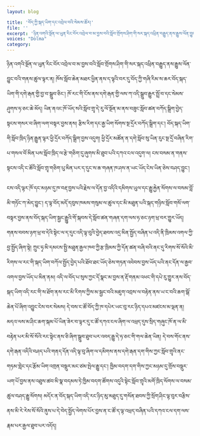 ```yaml
---
layout: blog

title: 'བོད་ཀྱི་སྐད་ཡིག་དང་འབྲེལ་བའི་སེམས་ཚོར།'
file: ''
excerpt: 'ཉིན་འགའི་སྔོན་ལ་ཡུན་རིང་བོར་འབྲེལ་བ་མ་བྱས་བའི་སློབ་གྲོགས་ཤིག་གི་སར་སྐད་འཕྲིན་བརྒྱུད་ནས་རྒྱུས་ལོན་བྱུང་བའི་གནས་ཚུལ་ལྟར་ན།'
voices: "Dolma"
category: 
---
```


ཉིན་འགའི་སྔོན་ལ་ཡུན་རིང་བོར་འབྲེལ་བ་མ་བྱས་བའི་སློབ་གྲོགས་ཤིག་གི་སར་སྐད་འཕྲིན་བརྒྱུད་ནས་རྒྱུས་ལོན་བྱུང་བའི་གནས་ཚུལ་ལྟར་ན།
ཁོས་སློབ་ཆེན་མཐར་ཕྱིན་ནས་ད་ལྟའི་བར་དུ་བོད་ཀྱི་གཞི་རིམ་ས་ཆར་བོད་སྐད་ཡིག་གི་དགེ་རྒན་གྱི་བྱ་བ་སྒྲུབ་ཅིང་། ཁོ་རང་གི་ངོས་ནས་དགེ་རྒན་གྱི་ལས་ཀ་འདི་སྒྲུབ་རྒྱུར་སྤྲོ་བ་དང་སེམས་ཤུགས་ཧ་ཅང་ཆེ་མོད། ཡིན་ནའང་ཁོ་ཡོད་སའི་སློབ་གྲྭ་དེ་རུ་ལོ་སྔོན་མ་ནས་བཟུང་སློབ་ཚན་བཀོད་སྒྲིག་བྱེད་སྟངས་གསར་བ་ཞིག་ལག་བསྟར་བྱས་ནས། རྩིས་རིག་དང་རྒྱ་ཡིག་སོགས་སྔ་དྲོར་བཀོད་སྒྲིག་དང་། བོད་སྐད་ཡིག་གི་སློབ་ཁྲིད་ཉིན་རྒྱུན་ལྟར་ཕྱི་དྲོར་བཀོད་སྒྲིག་བྱས་འདུག། ཕྱི་དྲོར་མཚོན་ན་དགེ་སློབ་སུ་ཡིན་རུང་སྔ་དྲོ་བཞིན་རིག་པ་གསལ་བོ་མིན་པས་སློབ་ཁྲིད་ལ་རྩེ་གཅིག་དུ་ཞུགས་མི་ཐུབ་པའི་དཀའ་ངལ་འདུག་ལ། ངས་བསམ་ན་གནས་སྟངས་འདི་ང་ཚོའི་སློབ་གྲྭ་གཅིག་པུ་མིན་པར་ད་དུང་ས་ཆ་གཞན་ཁ་ཤས་ན་ཡང་ཡོད་ངེས་ཡིན་ཅེས་བཤད་བྱུང་།  

ངས་འདི་ལྟར་ཁོ་དང་མཉམ་དུ་ཁ་བརྡ་བྱས་པའི་རྗེས་ལ་དོན་བྱ་འདིའི་དམིགས་ཡུལ་དང་རྒྱུ་རྐྱེན་སོགས་ལ་བསམ་བློ་མི་གཏོང་ཀ་མེད་བྱུང་། 
ད་ལྟ་བོད་མདོ་དབུས་ཁམས་གསུམ་ལ་ཚུལ་དང་མི་མཐུན་པའི་སྐད་གཉིས་སློབ་གསོ་ལག་བསྟར་བྱས་ནས་བོད་སྐད་ཡིག་སྦྱང་རྒྱུུའི་གོ་སྐབས་དེ་སློབ་ཚན་གཞན་དག་ལས་ཧ་ཅང་ཉག་ཕྲ་བར་གྱུར་ཡོད། གནས་བབས་ཉག་ཕྲ་བ་དེའི་སྟེང་ལ་ད་དུང་འདི་ལྟ་བུའི་བྱེད་ཐབས་འདྲ་མིན་སྤྱོད་བཞིན་པ་འདི་ནི་ཁྲིམས་འགལ་ཀྱི་བྱ་སྤྱོད་ཞིག་སྟེ། ཀྲུང་ཧྭ་མི་དམངས་སྤྱི་མཐུན་རྒྱལ་ཁབ་ཀྱི་རྩ་ཁྲིམས་ཀྱི་དོན་ཚན་བཞི་བའི་ནང་དུ་རིགས་སོ་སོའི་མི་རིགས་ལ་རང་གི་སྐད་ཡིག་བཀོལ་སྤྱོད་བྱེད་པའི་ཐོབ་ཐང་ཡོད་ཅེས་གཏན་འབེབས་བྱས་ཡོད་པའི་ནང་དོན་ལ་རྒྱབ་འགལ་བྱས་ཡོད་པ་མིན་ནམ། འདི་ལ་བོད་པ་སུས་ཀྱང་དོ་སྣང་མ་བྱས་ན་རྡོ་གནམ་འཕང་གི་དཔེ་རུ་གྱུར་ནས་བོད་སྐད་ཡིག་འདི་རང་གི་ས་ཐོག་ནས་རང་མི་རིགས་ཀྱིས་མ་སྦྱང་བའི་མཇུག་འབྲས་ལ་བརྟེན་ནས་ཡ་ང་བའི་ཆག་སྒོ་ཆེན་པོ་ཞིག་འབྱུང་ངེས་བར་སེམས། དེ་བས་ང་ཚོ་བོད་ཀྱི་ཁ་དཔེར་ཡང་བུ་རང་ཉིད་དཔའ་མཛངས་མ་ལྡན་ན། མདའ་ལས་མ་ཤིང་ཆག་སྐམ་པོ་ཡིན་ཟེར་བ་ལྟར་དུ་ང་ཚོ་དཀའ་ངལ་ཞིག་ལ་འཕྲད་དུས་སྲིད་གཞུང་ཁོ་ན་ལ་མི་བརྟེན་པར་མི་སོ་སོའི་རང་སྟེང་ནས་ཅི་ཞིག་སྒྲུབ་ཐུབ་པར་འབད་རྒྱུ་དེ་ཧ་ཅང་གི་གལ་ཆེན་ཡིན། དེ་བས་གོང་ནས་དགེ་རྒན་འདིའི་བཤད་པའི་གནད་དོན་འདི་ལྟ་བུ་ཞིག་ལ་དམིགས་ནས་དགེ་རྒན་དག་གིས་ཀྱང་སློབ་གྲྭའི་ནང་གཏམ་གླེང་དང་རྩོམ་ཡིག་འགྲན་བསྡུར་མང་ཙམ་སྤེལ་རྒྱུ་དང་། ཁྱིམ་བདག་དག་གིས་ཀྱང་མཉམ་དུ་གྲོས་བསྡུར་ཡག་པོ་བྱས་ནས་འཐུས་ཚབ་མི་སྣ་བདམས་ཏེ་ཁྱིམ་བདག་ཚོགས་འདུའི་སྟེང་སློབ་གྲྭའི་མགོ་ཁྲིད་སོགས་ལ་བསམ་ཚུལ་བཤད་རྒྱུ་སོགས། མདོར་ན་བོད་སྐད་ཡིག་འདི་རང་ཉིད་མུ་མཐུད་དུ་གསོན་ཐབས་ཀྱི་སྲོག་ཤིང་ལྟ་བུར་བརྩིས་ནས་མི་རེ་རེས་སོ་སོའི་ནུས་པ་དེ་བེད་སྤྱོད་ལེགས་པོར་བྱས་ན་ང་ཚོ་ད་ལྟ་འཕྲད་བཞིན་པའི་དཀའ་ངལ་དག་ལས་རྣམ་པར་རྒྱལ་ཐུབ་པར་འདོད།